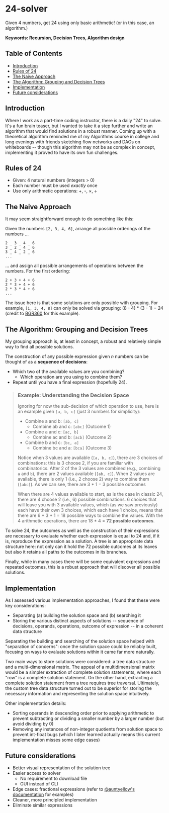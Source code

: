 # 24-solver

Given 4 numbers, get 24 using only basic arithmetic! (or in this case, an algorithm.)

**Keywords: Recursion, Decision Trees, Algorithm design**

## Table of Contents
- [Introduction](#introduction)
- [Rules of 24](#rules-of-24)
- [The Naive Approach](#the-naive-approach)
- [The Algorithm: Grouping and Decision Trees](#the-algorithm-grouping-and-decision-trees)
- [Implementation](#implementation)
- [Future considerations](#future-considerations)

## Introduction

Where I work as a part-time coding instructor, there is a daily "24" to solve. It's a fun brain teaser, but I wanted to take it a step further and write an algorithm that would find solutions in a robust manner. Coming up with a theoretical algorithm reminded me of my Algorithms course in college and long evenings with friends sketching flow networks and DAGs on whiteboards -- though this algorithm may not be as complex in concept, implementing it proved to have its own fun challenges.

## Rules of 24

* Given: 4 natural numbers (integers > 0)
* Each number must be used _exactly_ once
* Use only arithmetic operations: +, -, ×, ÷

## The Naive Approach

It may seem straightforward enough to do something like this: 

Given the numbers `[2, 3, 4, 6]`, arrange all possible orderings of the numbers ...

```
2 _ 3 _ 4 _ 6
3 _ 2 _ 4 _ 6
3 _ 4 _ 2 _ 6
...
```

... and assign all possible arrangements of operations between the numbers. For the first ordering:

```
2 + 3 + 4 + 6
2 * 3 + 4 + 6
2 * 3 * 4 + 6
...
```

The issue here is that some solutions are only possible with grouping. For example, `[1, 3, 4, 8]` can only be solved via grouping: (8 - 4) * (3 - 1) = 24 (credit to [BGR360](https://github.com/BGR360) for this example).

## The Algorithm: Grouping and Decision Trees

My grouping approach is, at least in concept, a robust and relatively simple way to find all possible solutions.

The construction of any possible expression given _n_ numbers can be thought of as a **sequence of decisions**:
* Which two of the available values are you combining?
    * Which operation are you using to combine them?
* Repeat until you have a final expression (hopefully 24).

> ### Example: Understanding the Decision Space
>
> Ignoring for now the sub-decision of which operation to use, here is an example given `[a, b, c]` (just 3 numbers for simplicity):
> * Combine a and b: `[ab, c]`
>    * Combine ab and c: `[abc]` (Outcome 1)
> * Combine a and c: `[ac, b]`
>    * Combine ac and b: `[acb]` (Outcome 2)
> * Combine b and c: `[bc, a]`
>    * Combine bc and a: `[bca]` (Outcome 3)
>
> Notice when 3 values are available (`[a, b, c]`), there are 3 choices of combinations: this is 3 choose 2, if you are familiar with combinatorics. After 2 of the 3 values are combined (e.g., combining `a` and `b`), there are 2 values available (`[ab, c]`). When 2 values are available, there is only 1 (i.e., 2 choose 2) way to combine them (`[abc]`). As we can see, there are 3 * 1 = 3 possible outcomes
>
> When there are 4 values available to start, as is the case in classic 24, there are 4 choose 2 (i.e., 6) possible combinations. 6 choices that will leave you with 3 available values, which (as we saw previously) each have their own 3 choices, which each have 1 choice, means that there are 6 * 3 * 1 = 18 possible ways to combine the values. With the 4 arithmetic operations, there are 18 * 4 = **72 possible outcomes**. 
>

To solve 24, the outcomes as well as the construction of their expressions are necessary to evaluate whether each expression is equal to 24 and, if it is, reproduce the expression as a solution. A tree is an appropriate data structure here: not only can it hold the 72 possible outcomes at its leaves but also it retains all paths to the outcomes in its branches.

Finally, while in many cases there will be some equivalent expressions and repeated outcomes, this is a robust approach that will discover all possible solutions.

## Implementation

As I assessed various implementation approaches, I found that these were key considerations:
* Separating (a) building the solution space and (b) searching it
* Storing the various distinct aspects of solutions -- sequence of decisions, operands, operations, outcome of expression -- in a coherent data structure

Separating the building and searching of the solution space helped with "separation of concerns": once the solution space could be reliably built, focusing on ways to evaluate solutions within it came far more naturally.

Two main ways to store solutions were considered: a tree data structure and a multi-dimensional matrix. The appeal of a multidimensional matrix would be a simpler extraction of complete solution statements, where each "row" is a complete solution statement. On the other hand, extracting a complete solution statement from a tree requires tree traversal. Ultimately, the custom tree data structure turned out to be superior for storing the necessary information and representing the solution space intuitively.

Other implementation details:
* Sorting operands in descending order prior to applying arithmetic to prevent subtracting or dividing a smaller number by a larger number (but avoid dividing by 0)
* Removing any instances of non-integer quotients from solution space to prevent int-float bugs (which I later learned actually means this current implementation misses some edge cases)

## Future considerations

* Better visual representation of the solution tree
* Easier access to solver
    * No requirement to download file
    * GUI instead of CLI
* Edge cases: fractional expressions (refer to [@auntyellow's documentation](https://github.com/auntyellow/24) for examples)
* Cleaner, more principled implementation
* Eliminate similar expressions